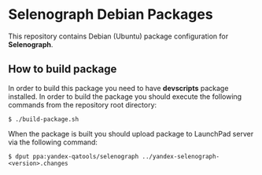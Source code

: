 # Selenograph Debian Packages
This repository contains Debian (Ubuntu) package configuration for **Selenograph**.
## How to build package
In order to build this package you need to have **devscripts** package installed. In order to build the package you should execute the following commands from the repository root directory:
```
$ ./build-package.sh
```
When the package is built you should upload package to LaunchPad server via the following command:
```
$ dput ppa:yandex-qatools/selenograph ../yandex-selenograph-<version>.changes
```
